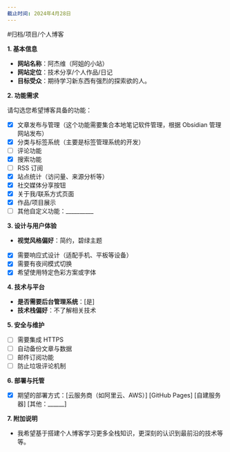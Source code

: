 ```yaml
---
截止时间: 2024年4月28日
---
```


#归档/项目/个人博客

**1. 基本信息**

- **网站名称**：阿杰维（阿姐的小站）
- **网站定位**：技术分享/个人作品/日记
- **目标受众**：期待学习新东西有强烈的探索欲的人。

**2. 功能需求**

请勾选您希望博客具备的功能：

- [x] 文章发布与管理（这个功能需要集合本地笔记软件管理，根据 Obsidian 管理网站发布）
- [x] 分类与标签系统（主要是标签管理系统的开发）
- [ ] 评论功能
- [x] 搜索功能
- [ ] RSS 订阅
- [x] 站点统计（访问量、来源分析等）
- [x] 社交媒体分享按钮
- [x] 关于我/联系方式页面
- [x] 作品/项目展示
- [ ] 其他自定义功能：__________

**3. 设计与用户体验**

- **视觉风格偏好**：简约，碧绿主题
- [x] 需要响应式设计（适配手机、平板等设备）
- [x] 需要有夜间模式切换
- [x] 希望使用特定色彩方案或字体

**4. 技术与平台**

- **是否需要后台管理系统**：[是]
- **技术栈偏好**：不了解相关技术

**5. 安全与维护**

- [ ] 需要集成 HTTPS
- [ ] 自动备份文章与数据
- [ ] 邮件订阅功能
- [ ] 防止垃圾评论机制

**6. 部署与托管**

- [x] 期望的部署方式：[云服务商（如阿里云、AWS）] [GitHub Pages] [自建服务器] [其他：______]

**7. 附加说明**
- 我希望基于搭建个人博客学习更多全栈知识，更深刻的认识到最前沿的技术等等。
